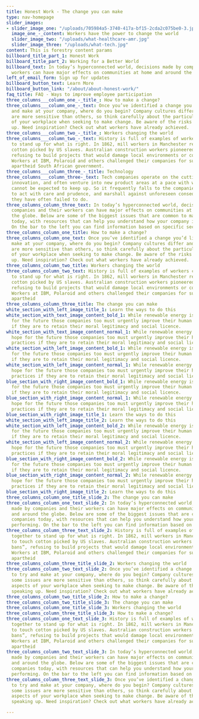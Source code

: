 ```yaml
---
title: Honest Work - The change you can make
type: nav-homepage
slider_images:
- slider_image_one: "/uploads/705984a5-3740-417a-bf15-2cda2c075be0-3.jpg"
  image_one_-_content: Workers have the power to change the world
  slider_image_two: "/uploads/what-healthcare-amr.jpg"
  slider_image_three: "/uploads/what-tech.jpg"
content: This is forestry content params
billboard_title_part_1: Honest Work
billboard_title_part_2: Working for a Better World
billboard_text: In today’s hyperconnected world, decisions made by companies and their
  workers can have major effects on communities at home and around the globe.
left_of_email_form: Sign up for updates
billboard_button_text: Learn More
billboard_button_link: "/about/about-honest-work/"
faq_title: FAQ - Ways to improve employee participation
three_columns___column_one_-_title_: How to make a change?
three_columns___column_one_-_text: Once you’ve identified a change you’d like to try
  and make at your company, where do you begin? Company cultures differ and some issues
  are more sensitive than others, so think carefully about the particular aspects
  of your workplace when seeking to make change. Be aware of the risks of speaking
  up. Need inspiration? Check out what workers have already achieved.
three_columns___column_two_-_title_: Workers changing the world
three_columns___column_two_-_text: History is full of examples of workers coming together
  to stand up for what is right. In 1862, mill workers in Manchester refused to touch
  cotton picked by US slaves. Australian construction workers pioneered “green bans”,
  refusing to build projects that would damage local environments or communities.
  Workers at IBM, Polaroid and others challenged their companies for supplying the
  apartheid South African government.
three_columns___column_three_-_title: Technology
three_columns___column_three-_text: Tech companies operate on the cutting edge of
  innovation, and often venture into new product areas at a pace with which regulation
  cannot be expected to keep up. So it frequently falls to the companies themselves
  to act with care and prudence, and marshall against unforeseen consequences; something
  they have often failed to do.
three_columns_column_three_text: In today’s hyperconnected world, decisions made by
  companies and their workers can have major effects on communities at home and around
  the globe. Below are some of the biggest issues that are common to many companies
  today, with resources that can help you understand how your company is performing.
  On the bar to the left you can find information based on specific sectors.
three_columns_column_one_title: How to make a change?
three_columns_column_one_text: Once you’ve identified a change you’d like to try and
  make at your company, where do you begin? Company cultures differ and some issues
  are more sensitive than others, so think carefully about the particular aspects
  of your workplace when seeking to make change. Be aware of the risks of speaking
  up. Need inspiration? Check out what workers have already achieved.
three_columns_column_two_title: Workers changing the world
three_columns_column_two_text: History is full of examples of workers coming together
  to stand up for what is right. In 1862, mill workers in Manchester refused to touch
  cotton picked by US slaves. Australian construction workers pioneered “green bans”,
  refusing to build projects that would damage local environments or communities.
  Workers at IBM, Polaroid and others challenged their companies for supplying the
  apartheid
three_columns_column_three_title: The change you can make
white_section_with_left_image_title_1: Learn the ways to do this
white_section_with_text_image_content_bold_1: While renewable energy is our best hope
  for the future those companies too must urgently improve their human rights practices
  if they are to retain their moral legitimacy and social licence.
white_section_with_text_image_content_normal_1: While renewable energy is our best
  hope for the future those companies too must urgently improve their human rights
  practices if they are to retain their moral legitimacy and social licence.
white_section_with_left_image_content_bold_1: While renewable energy is our best hope
  for the future those companies too must urgently improve their human rights practices
  if they are to retain their moral legitimacy and social licence.
white_section_with_left_image_content_normal_1: While renewable energy is our best
  hope for the future those companies too must urgently improve their human rights
  practices if they are to retain their moral legitimacy and social licence.
blue_section_with_right_image_content_bold_1: While renewable energy is our best hope
  for the future those companies too must urgently improve their human rights practices
  if they are to retain their moral legitimacy and social licence.
blue_section_with_right_image_content_normal_1: While renewable energy is our best
  hope for the future those companies too must urgently improve their human rights
  practices if they are to retain their moral legitimacy and social licence.
blue_section_with_right_image_title_1: Learn the ways to do this
white_section_with_left_image_title_2: Learn the ways to do this
white_section_with_left_image_content_bold_2: While renewable energy is our best hope
  for the future those companies too must urgently improve their human rights practices
  if they are to retain their moral legitimacy and social licence.
white_section_with_left_image_content_normal_2: While renewable energy is our best
  hope for the future those companies too must urgently improve their human rights
  practices if they are to retain their moral legitimacy and social licence.
blue_section_with_right_image_content_bold_2: While renewable energy is our best hope
  for the future those companies too must urgently improve their human rights practices
  if they are to retain their moral legitimacy and social licence.
blue_section_with_right_image_content_normal_2: While renewable energy is our best
  hope for the future those companies too must urgently improve their human rights
  practices if they are to retain their moral legitimacy and social licence.
blue_section_with_right_image_title_2: Learn the ways to do this
three_columns_column_one_title_slide_2: The change you can make
three_columns_column_one_text_slide_2: In today’s hyperconnected world, decisions
  made by companies and their workers can have major effects on communities at home
  and around the globe. Below are some of the biggest issues that are common to many
  companies today, with resources that can help you understand how your company is
  performing. On the bar to the left you can find information based on specific sectors.
three_columns_column_three_text_slide_2: History is full of examples of workers coming
  together to stand up for what is right. In 1862, mill workers in Manchester refused
  to touch cotton picked by US slaves. Australian construction workers pioneered “green
  bans”, refusing to build projects that would damage local environments or communities.
  Workers at IBM, Polaroid and others challenged their companies for supplying the
  apartheid
three_columns_column_three_title_slide_2: Workers changing the world
three_columns_column_two_text_slide_2: Once you’ve identified a change you’d like
  to try and make at your company, where do you begin? Company cultures differ and
  some issues are more sensitive than others, so think carefully about the particular
  aspects of your workplace when seeking to make change. Be aware of the risks of
  speaking up. Need inspiration? Check out what workers have already achieved.
three_columns_column_two_title_slide_2: How to make a change?
three_columns_column_two_title_slide_3: The change you can make
three_columns_column_one_title_slide_3: Workers changing the world
three_columns_column_three_title_slide_3: How to make a change?
three_columns_column_one_text_slide_3: History is full of examples of workers coming
  together to stand up for what is right. In 1862, mill workers in Manchester refused
  to touch cotton picked by US slaves. Australian construction workers pioneered “green
  bans”, refusing to build projects that would damage local environments or communities.
  Workers at IBM, Polaroid and others challenged their companies for supplying the
  apartheid
three_columns_column_two_text_slide_3: In today’s hyperconnected world, decisions
  made by companies and their workers can have major effects on communities at home
  and around the globe. Below are some of the biggest issues that are common to many
  companies today, with resources that can help you understand how your company is
  performing. On the bar to the left you can find information based on specific sectors.
three_columns_column_three_text_slide_3: Once you’ve identified a change you’d like
  to try and make at your company, where do you begin? Company cultures differ and
  some issues are more sensitive than others, so think carefully about the particular
  aspects of your workplace when seeking to make change. Be aware of the risks of
  speaking up. Need inspiration? Check out what workers have already achieved.

---
```


